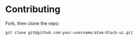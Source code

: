 # Contributing

Fork, then clone the repo:

    git clone git@github.com:your-username/atom-black-ui.git
